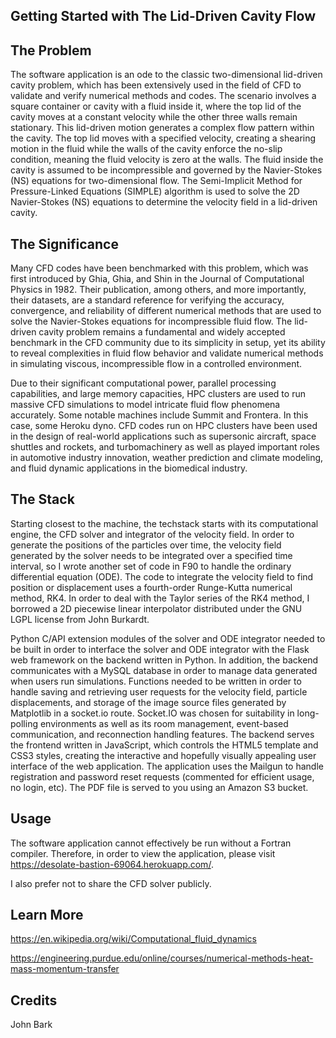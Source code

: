 ## Getting Started with The Lid-Driven Cavity Flow

## The Problem

The software application is an ode to the classic two-dimensional lid-driven cavity problem, which has been extensively used in the field of CFD to validate and verify numerical methods and codes. The scenario involves a square container or cavity with a fluid inside it, where the top lid of the cavity moves at a constant velocity while the other three walls remain stationary. This lid-driven motion generates a complex flow pattern within the cavity. The top lid moves with a specified velocity, creating a shearing motion in the fluid while the walls of the cavity enforce the no-slip condition, meaning the fluid velocity is zero at the walls. The fluid inside the cavity is assumed to be incompressible and governed by the Navier-Stokes (NS) equations for two-dimensional flow. The Semi-Implicit Method for Pressure-Linked Equations (SIMPLE) algorithm is used to solve the 2D Navier-Stokes (NS) equations to determine the velocity field in a lid-driven cavity.

## The Significance

Many CFD codes have been benchmarked with this problem, which was first introduced by Ghia, Ghia, and Shin in the Journal of Computational Physics in 1982. Their publication, among others, and more importantly, their datasets, are a standard reference for verifying the accuracy, convergence, and reliability of different numerical methods that are used to solve the Navier-Stokes equations for incompressible fluid flow. The lid-driven cavity problem remains a fundamental and widely accepted benchmark in the CFD community due to its simplicity in setup, yet its ability to reveal complexities in fluid flow behavior and validate numerical methods in simulating viscous, incompressible flow in a controlled environment.

Due to their significant computational power, parallel processing capabilities, and large memory capacities, HPC clusters are used to run massive CFD simulations to model intricate fluid flow phenomena accurately. Some notable machines include Summit and Frontera. In this case, some Heroku dyno. CFD codes run on HPC clusters have been used in the design of real-world applications such as supersonic aircraft, space shuttles and rockets, and turbomachinery as well as played important roles in automotive industry innovation, weather prediction and climate modeling, and fluid dynamic applications in the biomedical industry.

## The Stack
Starting closest to the machine, the techstack starts with its computational engine, the CFD solver and integrator of the velocity field. In order to generate the positions of the particles over time, the velocity field generated by the solver needs to be integrated over a specified time interval, so I wrote another set of code in F90 to handle the ordinary differential equation (ODE). The code to integrate the velocity field to find position or displacement uses a fourth-order Runge-Kutta numerical method, RK4. In order to deal with the Taylor series of the RK4 method, I borrowed a 2D piecewise linear interpolator distributed under the GNU LGPL license from John Burkardt.

Python C/API extension modules of the solver and ODE integrator needed to be built in order to interface the solver and ODE integrator with the Flask web framework on the backend written in Python. In addition, the backend communicates with a MySQL database in order to manage data generated when users run simulations. Functions needed to be written in order to handle saving and retrieving user requests for the velocity field, particle displacements, and storage of the image source files generated by Matplotlib in a socket.io route. Socket.IO was chosen for suitability in long-polling environments as well as its room management, event-based communication, and reconnection handling features. The backend serves the frontend written in JavaScript, which controls the HTML5 template and CSS3 styles, creating the interactive and hopefully visually appealing user interface of the web application. The application uses the Mailgun to handle registration and password reset requests (commented for efficient usage, no login, etc). The PDF file is served to you using an Amazon S3 bucket.

## Usage

The software application cannot effectively be run without a Fortran compiler. Therefore, in order to view the application, please visit https://desolate-bastion-69064.herokuapp.com/.

I also prefer not to share the CFD solver publicly.

## Learn More

https://en.wikipedia.org/wiki/Computational_fluid_dynamics

https://engineering.purdue.edu/online/courses/numerical-methods-heat-mass-momentum-transfer

## Credits

John Bark



